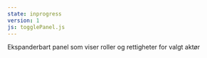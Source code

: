 ```yaml
---
state: inprogress
version: 1
js: togglePanel.js
---
```


Ekspanderbart panel som viser roller og rettigheter for valgt aktør
